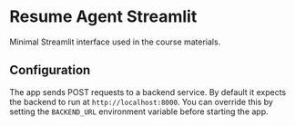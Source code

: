# Resume Agent Streamlit

Minimal Streamlit interface used in the course materials.

## Configuration

The app sends POST requests to a backend service. By default it expects the
backend to run at `http://localhost:8000`. You can override this by setting the
`BACKEND_URL` environment variable before starting the app.
